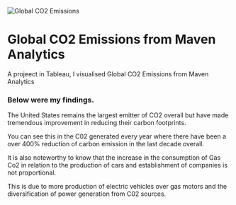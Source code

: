 ![Global CO2 Emissions](https://github.com/barnascript/global_co2_emissions/assets/142545558/dae7892e-42f9-45dc-9df5-aa12f4e184d7)


# Global CO2 Emissions from Maven Analytics

A projeect in Tableau, I visualised Global CO2 Emissions from Maven Analytics

### Below were my findings.

The United States remains the largest emitter of CO2 overall but have made tremendous improvement in reducing their carbon footprints. 

You can see this in the C02 generated every year where there have been a over 400% reduction of carbon emission in the last decade overall.

It is also noteworthy to know that the increase in the consumption of Gas Co2 in relation to the production of cars and establishment of companies is not proportional.

This is due to more production of electric vehicles over gas motors and the diversification of power generation from C02 sources.
